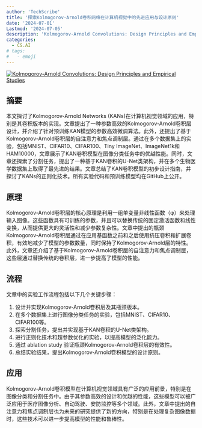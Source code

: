 ```yaml
---
author: 'TechScribe'
title: '探索Kolmogorov-Arnold卷积网络在计算机视觉中的先进应用与设计原则'
date: '2024-07-01'
Lastmod: '2024-07-05'
description: 'Kolmogorov-Arnold Convolutions: Design Principles and Empirical Studies'
categories:
  - CS.AI
# tags:
#   - emoji
---
```


[![Kolmogorov-Arnold Convolutions: Design Principles and Empirical Studies](https://arxiv-research-1301205113.cos.ap-guangzhou.myqcloud.com/images/2407.01092v1.pdf_0.jpg)](https://arxiv.org/abs/2407.01092v1)

## 摘要

本文探讨了Kolmogorov-Arnold Networks (KANs)在计算机视觉领域的应用，特别是其卷积版本的实现。文章提出了一种参数高效的Kolmogorov-Arnold卷积层设计，并介绍了针对预训练KAN模型的参数高效微调算法。此外，还提出了基于Kolmogorov-Arnold卷积层的自注意力和焦点调制层。通过在多个数据集上的实验，包括MNIST、CIFAR10、CIFAR100、Tiny ImageNet、ImageNet1k和HAM10000，文章展示了KAN卷积模型在图像分类任务中的优越性能。同时，文章还探索了分割任务，提出了一种基于KAN卷积的U-Net类架构，并在多个生物医学数据集上取得了最先进的结果。文章总结了KAN卷积模型的初步设计指南，并探讨了KANs的正则化技术。所有实验代码和预训练模型均在GitHub上公开。<!--more-->

## 原理

Kolmogorov-Arnold卷积层的核心原理是利用一组单变量非线性函数（φ）来处理输入图像。这些函数具有可训练的参数，并且可以替换传统的固定激活函数和线性变换，从而提供更大的灵活性和减少参数复杂性。文章中提出的瓶颈Kolmogorov-Arnold卷积层通过在应用基函数之前和之后使用挤压卷积和扩展卷积，有效地减少了模型的参数数量，同时保持了Kolmogorov-Arnold层的特性。此外，文章还介绍了基于Kolmogorov-Arnold卷积层的自注意力和焦点调制层，这些层通过替换传统的卷积层，进一步提高了模型的性能。

## 流程

文章中的实验工作流程包括以下几个关键步骤：
1. 设计并实现Kolmogorov-Arnold卷积层及其瓶颈版本。
2. 在多个数据集上进行图像分类任务的实验，包括MNIST、CIFAR10、CIFAR100等。
3. 探索分割任务，提出并实现基于KAN卷积的U-Net类架构。
4. 进行正则化技术和超参数优化的实验，以提高模型的泛化能力。
5. 通过 ablation study 验证瓶颈Kolmogorov-Arnold卷积层的有效性。
6. 总结实验结果，提出Kolmogorov-Arnold卷积模型的设计原则。

## 应用

Kolmogorov-Arnold卷积模型在计算机视觉领域具有广泛的应用前景，特别是在图像分类和分割任务中。由于其参数高效的设计和优越的性能，这些模型可以被广泛应用于医疗图像分析、自动驾驶、安防监控等多个领域。此外，文章中提出的自注意力和焦点调制层也为未来的研究提供了新的方向，特别是在处理复杂图像数据时，这些技术可以进一步提高模型的性能和鲁棒性。